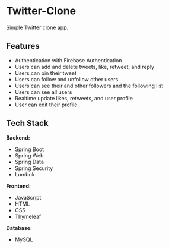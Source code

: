 # Twitter-Clone

Simple Twitter clone app.

## Features

- Authentication with Firebase Authentication
- Users can add and delete tweets, like, retweet, and reply
- Users can pin their tweet
- Users can follow and unfollow other users
- Users can see their and other followers and the following list
- Users can see all users
- Realtime update likes, retweets, and user profile
- User can edit their profile

## Tech Stack

**Backend:** 
- Spring Boot 
- Spring Web 
- Spring Data
- Spring Security 
- Lombok

**Frontend:** 
- JavaScript 
- HTML
- CSS
- Thymeleaf

**Database:** 
- MySQL

